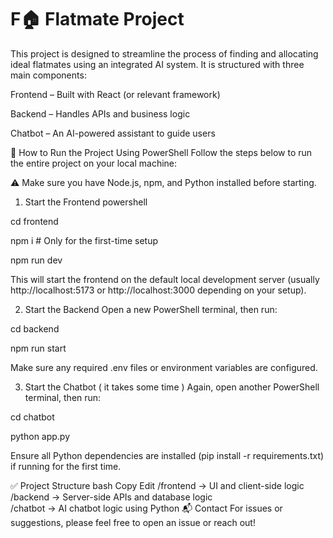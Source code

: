 # F🏠 Flatmate Project
This project is designed to streamline the process of finding and allocating ideal flatmates using an integrated AI system. It is structured with three main components:

Frontend – Built with React (or relevant framework)

Backend – Handles APIs and business logic

Chatbot – An AI-powered assistant to guide users

🚀 How to Run the Project Using PowerShell
Follow the steps below to run the entire project on your local machine:

⚠️ Make sure you have Node.js, npm, and Python installed before starting.

1. Start the Frontend
powershell

cd frontend

npm i       # Only for the first-time setup

npm run dev



This will start the frontend on the default local development server (usually http://localhost:5173 or http://localhost:3000 depending on your setup).

2. Start the Backend
Open a new PowerShell terminal, then run:



cd backend

npm run start


Make sure any required .env files or environment variables are configured.

3. Start the Chatbot ( it takes some time )
Again, open another PowerShell terminal, then run:

cd chatbot

python app.py

Ensure all Python dependencies are installed (pip install -r requirements.txt) if running for the first time.

✅ Project Structure
bash
Copy
Edit
/frontend  → UI and client-side logic  
/backend   → Server-side APIs and database logic  
/chatbot   → AI chatbot logic using Python
📬 Contact
For issues or suggestions, please feel free to open an issue or reach out!
